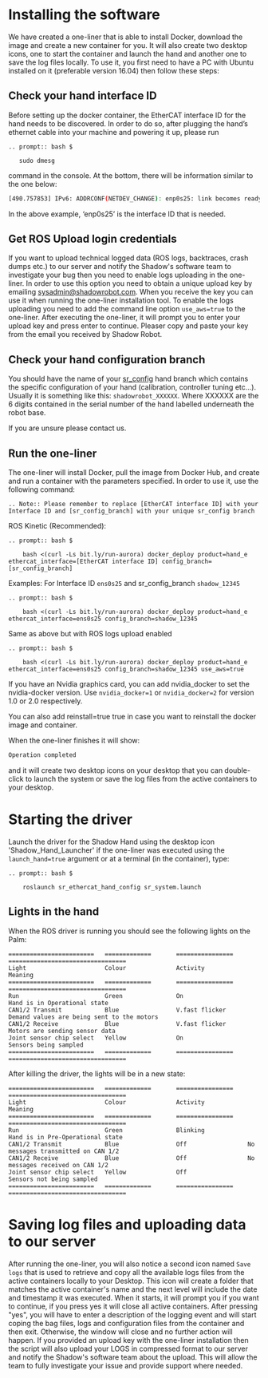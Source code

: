 # Installing the software

We have created a one-liner that is able to install Docker, download the image and create a new container for you. It will also create two desktop icons, one to start the container and launch the hand and another one to save the log files locally. To use it, you first need to have a PC with Ubuntu installed on it (preferable version 16.04) then follow these steps:

## Check your hand interface ID

Before setting up the docker container, the EtherCAT interface ID for the hand needs to be discovered. In order to do so, after plugging the hand’s ethernet cable into your machine and powering it up, please run

```eval_rst
.. prompt:: bash $

   sudo dmesg
```
command in the console. At the bottom, there will be information similar to the one below:

```bash
[490.757853] IPv6: ADDRCONF(NETDEV_CHANGE): enp0s25: link becomes ready
```
In the above example, ‘enp0s25’ is the interface ID that is needed.

## Get ROS Upload login credentials

If you want to upload technical logged data (ROS logs, backtraces, crash dumps etc.) to our server and notify the Shadow's software team to investigate your bug then you need to enable logs uploading in the one-liner. In order to use this option you need to obtain a unique upload key by emailing sysadmin@shadowrobot.com. When you receive the key you can use it when running the one-liner installation tool. To enable the logs uploading you need to add the command line option ```use_aws=true``` to the one-liner.
After executing the one-liner, it will prompt you to enter your upload key and press enter to continue. Pleaser copy and paste your key from the email you received by Shadow Robot.

## Check your hand configuration branch

You should have the name of your [sr_config](https://github.com/shadow-robot/sr-config) hand branch which contains the specific configuration of your hand (calibration, controller tuning etc…).
Usually it is something like this: ``shadowrobot_XXXXXX``. Where XXXXXX are the 6 digits contained in the serial number of the hand labelled underneath the robot base.

If you are unsure please contact us.

## Run the one-liner

The one-liner will install Docker, pull the image from Docker Hub, and create and run a container with the parameters specified. In order to use it, use the following command:

```eval_rst
.. Note:: Please remember to replace [EtherCAT interface ID] with your Interface ID and [sr_config_branch] with your unique sr_config branch
```

ROS Kinetic (Recommended):

```eval_rst
.. prompt:: bash $

    bash <(curl -Ls bit.ly/run-aurora) docker_deploy product=hand_e ethercat_interface=[EtherCAT interface ID] config_branch=[sr_config_branch]
```

Examples:
For Interface ID ```ens0s25``` and sr_config_branch ```shadow_12345```

```eval_rst
.. prompt:: bash $

    bash <(curl -Ls bit.ly/run-aurora) docker_deploy product=hand_e ethercat_interface=ens0s25 config_branch=shadow_12345
```  

Same as above but with ROS logs upload enabled

```eval_rst
.. prompt:: bash $

    bash <(curl -Ls bit.ly/run-aurora) docker_deploy product=hand_e ethercat_interface=ens0s25 config_branch=shadow_12345 use_aws=true 
```  

If you have an Nvidia graphics card, you can add nvidia_docker to set the nvidia-docker version. Use ``nvidia_docker=1`` or ``nvidia_docker=2`` for version 1.0 or 2.0 respectively.

You can also add reinstall=true true in case you want to reinstall the docker image and container. 

When the one-liner finishes it will show:

```bash
Operation completed
```

and it will create two desktop icons on your desktop that you can double-click to launch the system or save the log files from the active containers to your desktop.

# Starting the driver

Launch the driver for the Shadow Hand using the desktop icon 'Shadow_Hand_Launcher' if the one-liner was executed using the ```launch_hand=true``` argument or at a terminal (in the container), type:

```eval_rst
.. prompt:: bash $

    roslaunch sr_ethercat_hand_config sr_system.launch
```

## Lights in the hand
When the ROS driver is running you should see the following lights on the Palm:

```eval_rst
========================   =============       ================    =================================
Light                      Colour              Activity            Meaning
========================   =============       ================    =================================
Run                        Green               On                  Hand is in Operational state
CAN1/2 Transmit            Blue                V.fast flicker      Demand values are being sent to the motors
CAN1/2 Receive             Blue                V.fast flicker      Motors are sending sensor data
Joint sensor chip select   Yellow              On                  Sensors being sampled
========================   =============       ================    =================================
```

After killing the driver, the lights will be in a new state:
```eval_rst
========================   =============       ================    =================================
Light                      Colour              Activity            Meaning
========================   =============       ================    =================================
Run                        Green               Blinking            Hand is in Pre-Operational state
CAN1/2 Transmit            Blue                Off                 No messages transmitted on CAN 1/2
CAN1/2 Receive             Blue                Off                 No messages received on CAN 1/2
Joint sensor chip select   Yellow              Off                 Sensors not being sampled
========================   =============       ================    =================================
```

# Saving log files and uploading data to our server
After running the one-liner, you will also notice a second icon named `Save logs` that is used to retrieve and copy all the available logs files from the active containers locally to your Desktop. This icon will create a folder that matches the active container's name and the next level will include the date and timestamp it was executed. When it starts, it will prompt you if you want to continue, if you press yes it will close all active containers. After pressing "yes", you will have to enter a description of the logging event and will start coping the bag files, logs and configuration files from the container and then exit. Otherwise, the window will close and no further action will happen. If you provided an upload key with the one-liner installation then the script will also upload your LOGS in compressed format to our server and notify the Shadow's software team about the upload. This will allow the team to fully investigate your issue and provide support where needed.
